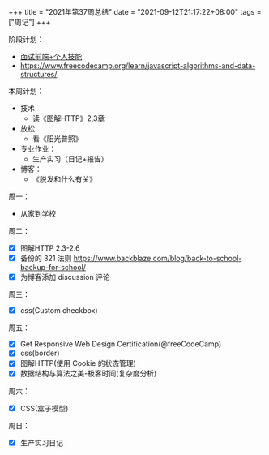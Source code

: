 +++
title = "2021年第37周总结"
date = "2021-09-12T21:17:22+08:00"
tags = ["周记"]
+++

阶段计划：

- [面试前端+个人技能](https://github.com/tianheg/blog/issues/142)
- <https://www.freecodecamp.org/learn/javascript-algorithms-and-data-structures/>

本周计划：

- 技术
  - 读《图解HTTP》2,3章
- 放松
  - 看《阳光普照》
- 专业作业：
  - 生产实习（日记+报告）
- 博客：
  - 《脱发和什么有关》

周一：

- 从家到学校

周二：

- [x] 图解HTTP 2.3-2.6
- [x] 备份的 321 法则 <https://www.backblaze.com/blog/back-to-school-backup-for-school/>
- [x] 为博客添加 discussion 评论

周三：

- [x] css(Custom checkbox)

周五：

- [x] Get Responsive Web Design Certification(@freeCodeCamp)
- [x] css(border)
- [x] 图解HTTP(使用 Cookie 的状态管理)
- [x] 数据结构与算法之美-极客时间(复杂度分析)

周六：

- [x] CSS(盒子模型)

周日：

- [x] 生产实习日记
